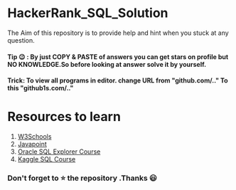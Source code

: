 # HackerRank_SQL_Solution
The Aim of this repository is to provide help and hint when you stuck at any question.

#### Tip :wink: : By just COPY & PASTE of answers you can get stars on profile but NO KNOWLEDGE.So before looking at answer solve it by yourself.
#### Trick: To view all programs in editor. change URL from "github.com/.." To this "github1s.com/.."

# Resources to learn
1. [W3Schools](https://www.w3schools.com/sql/default.asp)
2. [Javapoint](https://www.javatpoint.com/sql-tutorial)
3. [Oracle SQL Explorer Course](https://learn.oracle.com/ols/learning-path/oracle-sql-explorer/38560/79918)
4. [Kaggle SQL Course](https://www.kaggle.com/learn/intro-to-sql)
### Don't forget to :star: the repository .Thanks :smiley:
